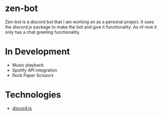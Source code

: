 # zen-bot

Zen-bot is a discord bot that I am working on as a personal project. It uses the discord.js package to make the bot and give it functionality. As of now it only has a chat greeting functionality.

# In Development
- Music playback
- Spotify API integration
- Rock Paper Scissors

# Technologies
- [discord.js](https://discord.js.org)
